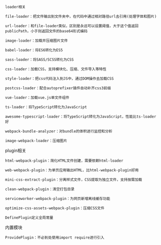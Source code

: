     loader相关

    file-loader：把文件输出到文件夹中，在代码中通过相对路径url去引用(处理字体和图片)

    url-loader：和file-loader类似，区别是永远可以设置阈值，大于这个值返回publicPath，小于则返回文件的base64形式编码

    image-loader：加载并压缩图片文件

    babel-loader：将ES6转化为ES5

    sass-loader：将SASS/SCSS转化为CSS

    css-loader：加载CSS，支持模块化、压缩、文件导入等特性

    style-loader：把css代码注入到JS中，通过DOM操作去加载CSS

    postcss-loader：配合autoprefixer插件自动补齐css3前缀

    vue-loader：加载vue.js单文件组件

    ts-loader：将TypeScript转化为JavaScript

    awesome-typescript-loader：将TypeScript转化为JavaScript，性能比ts-loader好

    webpack-bundle-analyzer：对bundle的体积进行监控和分析

    image-webpack-loader：压缩图片

plugin相关

    html-webpack-plugin：简化HTML文件创建，需要依赖html-loader

    web-webpack-plugin：为单页应用输出HTML，比html-webpack-plugin好用

    mini-css-extract-plugin：分离样式文件，CSS提取为独立文件，支持按需加载

    clean-webpack-plugin：清空打包目录

    serviceworker-webpack-plugin：为网页新增离线缓存功能

    optimize-css-assets-webpack-plugin：压缩CSS文件

    DefinePlugin定义全局常量

内置模块

    ProvidePlugin：不必到处使用import require进行引入